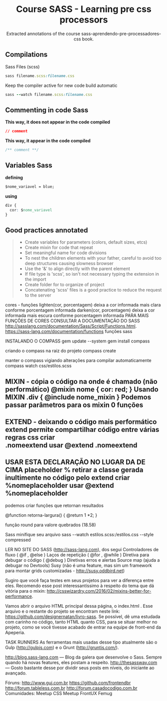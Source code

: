 <div align="center">
  <h1>Course SASS - Learning pre css processors</h1>
  <p>
    Extracted annotations of the course sass-aprendendo-pre-processadores-css book.
  </p>
</div>

## Compilations
Sass Files (scss)
```rb
sass filename.scss:filename.css
```

Keep the compiler active for  new code build automatic
```rb
sass --watch filename.scss:filename.css
```

## Commenting in code Sass

**This way, it does not appear in the code compiled**
``` css
// comment
```

**This way, it appear in the code compiled**
``` css
/** comment **/ 
```

## Variables Sass

**defining**
``` css
$nome_variavel = blue;
```

**using**
``` css
div {
  cor: $nome_variavel
}
```

## Good practices annotated
>
> - Create variables for parameters (colors, default sizes, etcs)
> - Create mixin for code that repeat
> - Set meaningful name for code divisions
> - To nest the children elements with your father, careful to avoid too deep structures causing slowness browser
> - Use the '&' to align directly with the parent element
> - If file type is 'scss', so isn't not necessary typing the extension in the import
> - Create folder for to organize of project
> - Concatenating 'scss' files is a good practice to reduce the request to the server

cores - funções
lighten(cor, porcentagem) deixa a cor informada mais clara conforme porcentagem informada
darken(cor, porcentagem) deixa a cor informada mais escura conforme porcentagem informada
PARA MAIS FUNÇÕES DE CORES CONSULTAR A DOCUMENTAÇÃO DO SASS
http://sasslang.com/documentation/Sass/Script/Functions.html.
https://sass-lang.com/documentation/functions funções sass


INSTALANDO O COMPASS
gem	update	--system
gem	install	compass

criando o compass na raiz do projeto
compass create

manter o compass vigiando alterações para compilar automaticamente
compass	watch css/estilos.scss


MIXIN - cópia o código na onde é chamado (não performático)
@mixin nome {
	cor: red;
}
Usando MIXIN
.div {
	@include nome_mixin
}
Podemos passar parâmetros para os mixin 0 funções
---------------
EXTEND - deixando o código mais performático
extend permite compartilhar código entre várias regras css
criar   
    .nomeextend
usar
    @extend .nomeextend
---------------
USAR ESTA DECLARAÇÃO NO LUGAR DA DE CIMA
placeholder % retirar a classe gerada inultimente no código pelo extend
criar
    %nomeplaceholder
usar
    @extend %nomeplaceholder
---------------
podemos criar funções que retornan resultados

@function retorna-largura() {
	@return 1 *2;
}

função round para valore quebrados (18.58)

Sass	minifique	seu	arquivo
sass	--watch	estilos.scss:/estilos.css	--style	compressed

LER NO SITE DO SASS (http://sass-lang.com),	dos	segui
Controladores	de	fluxo	(	@if	,		@else	)
Laços	de	repetição	(	@for	,		@while	)
Diretiva	para	debugar	o	código	(	@debug	)
Diretivas	erros	e	alertas
Source	map	(ajuda	a	debugar	no	Devtools)
Susy	(não	é	uma	feature,	mas	sim	um	framework	para
montar	grids	customizadas	-	http://susy.oddbird.net)

Sugiro	 que	 você	 faça	 testes	 em	 seus	 projetos	 para	 ver	 a
diferença	 entre	 eles.	 Recomendo	 esse	 post	 interessantíssimo	 à
respeito	 do	 tema	 que	 dá	 vitória	 para	 o	 mixin:
http://csswizardry.com/2016/02/mixins-better-for-performance.

Vamos	 abrir	 o	 arquivo	 HTML	 principal	 dessa	 página,	 o
	index.html	.	Esse	arquivo	e	o	 restante	do	projeto	 se	encontram
neste	 link:	 https://github.com/designernatan/livro-sass.	 Se
possível,	 dê	 uma	 estudada	 com	 carinho	 no	 código,	 tanto	 HTML
quanto	CSS,	para	se	situar	melhor	no	projeto,	como	se	você	tivesse
acabado	de	entrar	na	equipe	de	front-end	da	Apeperia.


TASK RUNNERS
As	ferramentas	mais	usadas	desse	tipo	atualmente	são	o	Gulp
(http://gulpjs.com)	e	o	Grunt	(http://gruntjs.com/).

http://blog.sass-lang.com	 —	 Blog	 da	 galera	 que
desenvolve	 o	 Sass.	 Sempre	 quando	 há	 novas
features,	eles	postam	a	respeito.
http://thesassway.com	 —	 Gosto	 bastante	 desse
por	 dividir	 seus	 posts	 em	níveis,	 do	iniciante	ao
avançado.

Fóruns:
http://www.guj.com.br
https://github.com/frontendbr
http://forum.tableless.com.br
http://forum.casadocodigo.com.br
Comunidades:
Meetup	CSS
Meetup	FrontUX
Femug
